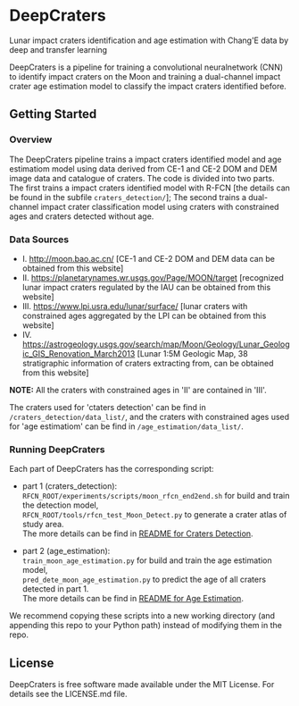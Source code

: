 # DeepCraters 
Lunar impact craters identification and age estimation with Chang'E data by deep and transfer learning

DeepCraters is a pipeline for training a convolutional neuralnetwork (CNN) 
to identify impact craters on the Moon and training a dual-channel impact 
crater age estimation model to classify the impact craters identified before.

## Getting Started

### Overview

The DeepCraters pipeline trains a impact craters identified model and 
age estimatiom model using data derived from CE-1 and CE-2 DOM and DEM 
image data and catalogue of craters.  The code is divided into two parts. 
The first trains a impact craters identified model with R-FCN [the details 
can be found in the subfile `craters_detection/`]; The second trains a 
dual-channel impact crater classification model using craters with 
constrained ages and craters detected without age.

### Data Sources

- I. http://moon.bao.ac.cn/ [CE-1 and CE-2 DOM and DEM data can be obtained from this website]  
- II. https://planetarynames.wr.usgs.gov/Page/MOON/target [recognized lunar impact craters regulated by the IAU can be obtained from this website]  
- III. https://www.lpi.usra.edu/lunar/surface/ [lunar craters with constrained ages aggregated by the LPI can be obtained from this website]  
- IV. https://astrogeology.usgs.gov/search/map/Moon/Geology/Lunar_Geologic_GIS_Renovation_March2013 [Lunar 1:5M Geologic Map, 38 stratigraphic information of craters extracting from, can be obtained from this website]

**NOTE:** All the craters with constrained ages in 'II' are contained in 'III'.

The craters used for 'ctaters detection' can be find in `/craters_detection/data_list/`, 
and the craters with constrained ages used for 'age estimatiom' can be find in `/age_estimation/data_list/`.

### Running DeepCraters

Each part of DeepCraters has the corresponding script: 
 - part 1 (craters_detection):  
  `RFCN_ROOT/experiments/scripts/moon_rfcn_end2end.sh` for build and train the detection model,  
  `RFCN_ROOT/tools/rfcn_test_Moon_Detect.py` to generate a crater atlas of study area.  
  The more details can be find in [README for Craters Detection](https://github.com/hszhaohs/DeepCraters/blob/master/craters_detection/README.md).
  
 - part 2 (age_estimation):  
  `train_moon_age_estimation.py` for build and train the age estimation model,  
  `pred_dete_moon_age_estimation.py` to predict the age of all craters detected in part 1.  
  The more details can be find in [README for Age Estimation](https://github.com/hszhaohs/DeepCraters/blob/master/age_estimation/README.md).

We recommend copying these scripts into a new working directory (and appending
this repo to your Python path) instead of modifying them in the repo.

## License

DeepCraters is free software made available under the MIT License. For details see
the LICENSE.md file.
